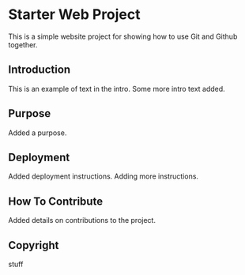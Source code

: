 # Starter Web Project

This is a simple website project for showing how to use Git and Github together.

## Introduction

This is an example of text in the intro. Some more intro text added.

## Purpose

Added a purpose.

## Deployment

Added deployment instructions.
Adding more instructions.

## How To Contribute

Added details on contributions to the project.

## Copyright
stuff